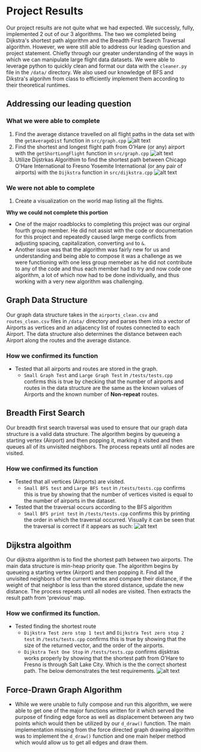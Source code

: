 # Project Results
Our project results are not quite what we had expected. We successly, fully, implemented 2 out of our 3 algorithms. The two we completed being Dijkstra's shortest path algorithm and the Breadth First Search Traversal algorithm. However, we were still able to address our leading question and project statement. Chiefly through our greater understanding of the ways in which we can manipulate large flight data datasets. We were able to leverage python to quickly clean and format our data with the ``cleaner.py`` file in the ``/data/`` directory. We also used our knowledge of BFS and Dikstra's algorihm from class to efficiently implement them according to their theoretical runtimes.
## Addressing our leading question
### What we were able to complete
1. Find the average distance travelled on all flight paths in the data set with the ``getAverageDist`` function in ``src/graph.cpp``
    ![alt text](https://github.com/lukeag3/OpenFlightsDataAnalysis/blob/main/documents/Avg_route_length.png?raw=true)
2. Find the shortest and longest flight path from O'Hare (or any) airport with the ``getShortLongFlight`` function in ``src/graph.cpp``
    ![alt text](https://github.com/lukeag3/OpenFlightsDataAnalysis/blob/main/documents/Min_max_flight.png?raw=true)
3. Utilize Dijstrkas Algorithim to find the shortest path between Chicago O'Hare International to Fresno Yosemite International (or any pair of airports) with the ``Dijkstra`` function in ``src/dijkstra.cpp``
    ![alt text](https://github.com/lukeag3/OpenFlightsDataAnalysis/blob/main/documents/dijkstra_result.png?raw=true)

### We were not able to complete
1. Create a visualization on the world map listing all the flights.

__Why we could not complete this portion__
- One of the major roadblocks to completing this project was our orginal fourth group member. He did not assist with the code or documentation for this project and repeatedly caused large merge conflicts from adjusting spacing, capitalization, converting ``and`` to ``&``.
- Another issue was that the algorithm was fairly new for us and understanding and being able to compose it was a challenge as we were functioning with one less group memeber as he did not contribute to any of the code and thus each member had to try and now code one algorithm, a lot of which now had to be done individually, and thus working with a very new algorithm was challenging. 

## Graph Data Structure
Our graph data structure takes in the ``airports_clean.csv`` and ``routes_clean.csv`` files in ``/data/`` directory and parses them into a vector of Airports as vertices and an adjacency list of routes connected to each Airport. The data structure also determines the distance between each Airport along the routes and the average distance.
### How we confirmed its function
- Tested that all airports and routes are stored in the graph.
    - ``Small Graph Test`` and ``Large Graph Test`` in ``/tests/tests.cpp`` confirms this is true by checking that the number of airports and routes in the data structure are the same as the known values of Airports and the known number of __Non-repeat__ routes.
## Breadth First Search
Our breadth first search traversal was used to ensure that our graph data structure is a valid data structure. The algorithm begins by queueing a starting vertex (Airport) and then popping it, marking it visited and then queues all of its unvisited neighbors. The process repeats until all nodes are visited. 
### How we confirmed its function
- Tested that all vertices (Airports) are visited.
    - ``Small BFS test`` and ``Large BFS test`` in ``/tests/tests.cpp`` confirms this is true by showing that the number of vertices visited is equal to the number of airports in the dataset.
- Tested that the traversal occurs according to the BFS algorithm
    - ``Small BFS print test`` in ``/tests/tests.cpp`` confirms this by printing the order in which the traversal occurred. Visually it can be seen that the traversal is correct if it appears as such: ![alt text](https://github.com/lukeag3/OpenFlightsDataAnalysis/blob/main/documents/BFS_proper_print_order.png?raw=true)
## Dijkstra algoithm
Our dijkstra algorithm is to find the shortest path between two airports. The main data structure is min-heap priority que. The algorithm begins by queueing a starting vertex (Airport) and then popping it. Find all the unvisited neighbors of the current vertex and compare their distance, if the weight of that neighbor is less than the stored distance, update the new distance. The process repeats until all nodes are visited. Then extracts the result path from 'previous' map.
### How we confirmed its function.
- Tested finding the shortest route
    - ``Dijkstra Test zero stop 1 test`` and ``Dijkstra Test zero stop 2 test`` in ``/tests/tests.cpp`` confirms this is true by showing that the size of the returned vector, and the order of the airports. 
    - ``Dijkstra Test One Stop`` in ``/tests/tests.cpp`` confirms dijsktras works properly by showing that the shortest path from O'Hare to Fresno is through Salt Lake City. Which is the the correct shortest path. The below demonstrates the test requirements.
    ![alt text](https://github.com/lukeag3/OpenFlightsDataAnalysis/blob/main/documents/dijkstra_test.png?raw=true)

## Force-Drawn Graph Algorithm
- While we were unable to fully compose and run this algorithm, we were able to get one of the major functions written for it which served the purpose of finding edge force as well as displacement between any two points which would then be utilized by our ``d_draw()`` function. The main implementation missing from the force directed graph drawing algorithm was to implement the ``d_draw()`` function and one main helper method which would allow us to get all edges and draw them.
